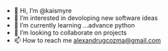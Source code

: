 - 👋 Hi, I’m @kaismyre
- 👀 I’m interested in devoloping new software ideas
- 🌱 I’m currently learning ...advance python
- 💞️ I’m looking to collaborate on projects
- 📫 How to reach me alexandrugcozma@gmail.com

<!---
kaismyre/kaismyre is a ✨ special ✨ repository because its `README.md` (this file) appears on your GitHub profile.
You can click the Preview link to take a look at your changes.
--->
